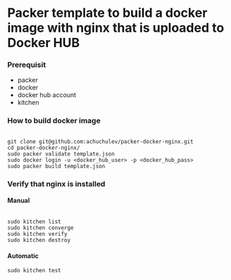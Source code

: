 # Packer template to build a docker image with nginx that is uploaded to Docker HUB

### Prerequisit

* packer
* docker
* docker hub account
* kitchen

### How to build docker image

```

git clone git@github.com:achuchulev/packer-docker-nginx.git
cd packer-docker-nginx/
sudo packer validate template.json
sudo docker login -u <docker_hub_user> -p <docker_hub_pass>
sudo packer build template.json

```

### Verify that nginx is installed

#### Manual

```

sudo kitchen list
sudo kitchen converge
sudo kitchen verify
sudo kitchen destroy

```

#### Automatic

`sudo kitchen test`
